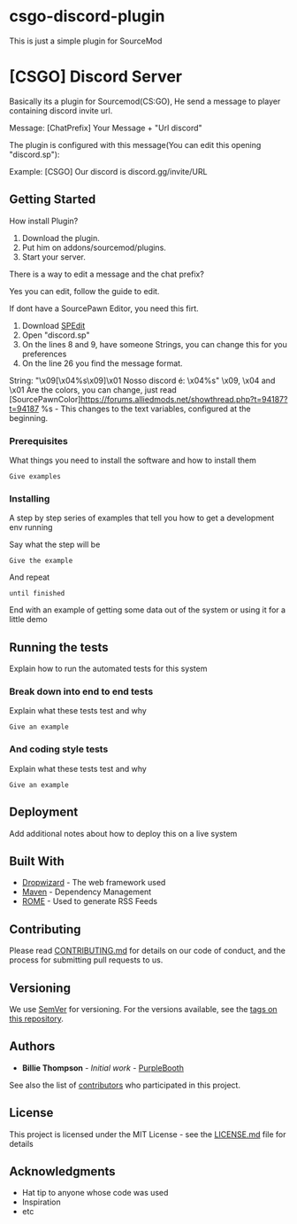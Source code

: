 # csgo-discord-plugin
This is just a simple plugin for SourceMod                       

# [CSGO] Discord Server 

Basically its a plugin for Sourcemod(CS:GO), He send a message to player containing discord invite url.

Message: [ChatPrefix] Your Message + "Url discord"

The plugin is configured with this message(You can edit this opening "discord.sp"):

Example: [CSGO] Our discord is discord.gg/invite/URL

## Getting Started

How install Plugin?

1. Download the plugin.
2. Put him on addons/sourcemod/plugins.
3. Start your server.

There is a way to edit a message and the chat prefix?

Yes you can edit, follow the guide to edit.

If dont have a SourcePawn Editor, you need this firt.

1. Download [SPEdit](https://spedit.info)
2. Open "discord.sp"
3. On the lines 8 and 9, have someone Strings, you can change this for you preferences
4. On the line 26 you find the message format.

String: "\x09[\x04%s\x09]\x01 Nosso discord é: \x04%s"
\x09, \x04 and \x01 Are the colors, you can change, just read [SourcePawnColor]https://forums.alliedmods.net/showthread.php?t=94187?t=94187
%s - This changes to the text variables, configured at the beginning.

### Prerequisites

What things you need to install the software and how to install them

```
Give examples
```

### Installing

A step by step series of examples that tell you how to get a development env running

Say what the step will be

```
Give the example
```

And repeat

```
until finished
```

End with an example of getting some data out of the system or using it for a little demo

## Running the tests

Explain how to run the automated tests for this system

### Break down into end to end tests

Explain what these tests test and why

```
Give an example
```

### And coding style tests

Explain what these tests test and why

```
Give an example
```

## Deployment

Add additional notes about how to deploy this on a live system

## Built With

* [Dropwizard](http://www.dropwizard.io/1.0.2/docs/) - The web framework used
* [Maven](https://maven.apache.org/) - Dependency Management
* [ROME](https://rometools.github.io/rome/) - Used to generate RSS Feeds

## Contributing

Please read [CONTRIBUTING.md](https://gist.github.com/PurpleBooth/b24679402957c63ec426) for details on our code of conduct, and the process for submitting pull requests to us.

## Versioning

We use [SemVer](http://semver.org/) for versioning. For the versions available, see the [tags on this repository](https://github.com/your/project/tags). 

## Authors

* **Billie Thompson** - *Initial work* - [PurpleBooth](https://github.com/PurpleBooth)

See also the list of [contributors](https://github.com/your/project/contributors) who participated in this project.

## License

This project is licensed under the MIT License - see the [LICENSE.md](LICENSE.md) file for details

## Acknowledgments

* Hat tip to anyone whose code was used
* Inspiration
* etc

